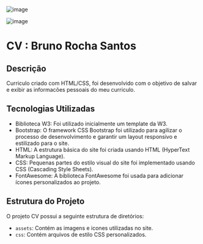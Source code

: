 ![image](https://github.com/brunors1/curriculo/assets/117781967/e29314c9-0a25-46a8-a7ca-f1fabe35618b)

![image](https://github.com/brunors1/curriculo/assets/117781967/7c921a0a-75fb-4efa-b72c-77f746d5ddb0)


# CV : Bruno Rocha Santos

## Descrição

Curriculo criado com HTML/CSS, foi desenvolvido com o objetivo de salvar e exibir as informacões pessoais do meu curriculo.

## Tecnologias Utilizadas

- Biblioteca W3: Foi utilizado inicialmente um template da W3.
- Bootstrap: O framework CSS Bootstrap foi utilizado para agilizar o processo de desenvolvimento e garantir um layout responsivo e estilizado para o site.
- HTML: A estrutura básica do site foi criada usando HTML (HyperText Markup Language).
- CSS: Pequenas partes do estilo visual do site foi implementado usando CSS (Cascading Style Sheets).
- FontAwesome: A biblioteca FontAwesome foi usada para adicionar ícones personalizados ao projeto.

## Estrutura do Projeto

O projeto CV possui a seguinte estrutura de diretórios:

- `assets`: Contém as imagens e icones utilizadas no site.
- `css`: Contém arquivos de estilo CSS personalizados.


